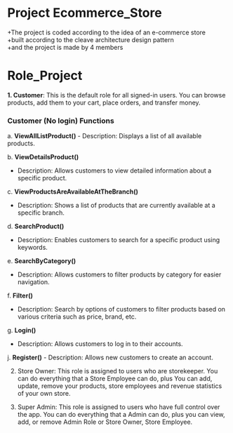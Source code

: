 # Project Ecommerce_Store
+The project is coded according to the idea of an e-commerce store\
+built according to the cleave architecture design pattern\
+and the project is made by 4 members
# Role_Project 
**1. Customer**: This is the default role for all signed-in users. You can browse products, add them to your cart, place orders, and transfer money.					
### Customer (No login) Functions

a. **ViewAllListProduct()**
     - Description: Displays a list of all available products.
     
b. **ViewDetailsProduct()**
   - Description: Allows customers to view detailed information about a specific product.
     
c. **ViewProductsAreAvailableAtTheBranch()**
   - Description: Shows a list of products that are currently available at a specific branch.
     
d. **SearchProduct()**
   - Description: Enables customers to search for a specific product using keywords.
     
e. **SearchByCategory()**
   - Description: Allows customers to filter products by category for easier navigation.
     
f. **Filter()**
   - Description: Search by options of customers to filter products based on various criteria such as price, brand, etc.
     
g. **Login()**
   - Description: Allows customers to log in to their accounts.
     
j. **Register()**
     - Description: Allows new customers to create an account.
 
2. Store Owner: This role is assigned to users who are storekeeper. You can do everything that a Store Employee can do, plus You can add, update, remove your products, store employees and revenue statistics of your own store.

3. Super Admin: This role is assigned to users who have full control over the app. You can do everything that a Admin can do, plus you can view, add, or remove Admin Role or Store Owner, Store Employee.
